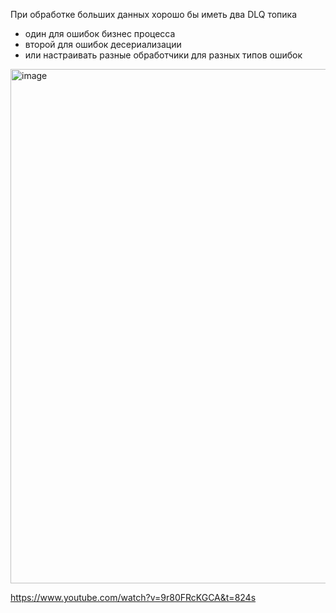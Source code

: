 При обработке больших данных хорошо бы иметь два DLQ топика
- один для ошибок бизнес процесса
- второй для ошибок десериализации
- или настраивать разные обработчики для разных типов ошибок


<img width="823" alt="image" src="https://github.com/user-attachments/assets/87b1e2d5-f18b-42ee-9597-658eb18cbdfe" />


https://www.youtube.com/watch?v=9r80FRcKGCA&t=824s


